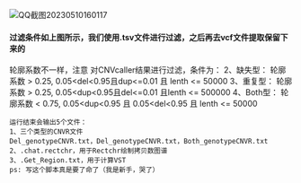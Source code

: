 ![QQ截图20230510160117](https://github.com/Crazzy-Rabbit/Script-in-Bio/assets/111029483/c46288c8-1f6e-4bf7-8a19-4b15a72eda47)
#### 过滤条件如上图所示，我们使用.tsv文件进行过滤，之后再去vcf文件提取保留下来的
轮廓系数不一样，注意
    对CNVcaller结果进行过滤，条件为：
    2、缺失型： 轮廓系数 > 0.25, 0.05<del<0.95且dup<=0.01 且 lenth <= 50000
    3、重复型： 轮廓系数 > 0.25, 0.05<dup<0.95且del<=0.01 且lenth <= 500000
    4、Both型： 轮廓系数 < 0.75, 0.05<dup<0.95 且 0.05<del<0.95 且 lenth <= 50000

    运行结束会输出5个文件：
    1、三个类型的CNVR文件
    Del_genotypeCNVR.txt，Del_genotypeCNVR.txt，Both_genotypeCNVR.txt
    2、.chat.rectchr，用于Rectchr绘制拷贝数图谱
    3、.Get_Region.txt，用于计算VST
    ps: 写这个脚本真是要了命了（我是新手，哭了）
